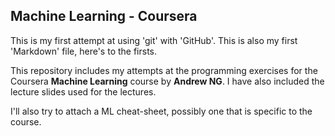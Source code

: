 ## Machine Learning - Coursera

This is my first attempt at using 'git' with 'GitHub'. This is also my first 'Markdown' file, here's to the firsts.

This repository includes my attempts at the programming exercises for the Coursera **Machine Learning** course by **Andrew NG**.
I have also included the lecture slides used for the lectures.

I'll also try to attach a ML cheat-sheet, possibly one that is specific to the course.

